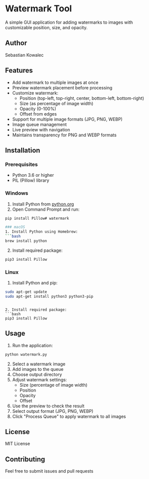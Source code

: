 # Watermark Tool

A simple GUI application for adding watermarks to images with customizable position, size, and opacity.

## Author
Sebastian Kowalec

## Features
- Add watermark to multiple images at once
- Preview watermark placement before processing
- Customize watermark:
  - Position (top-left, top-right, center, bottom-left, bottom-right)
  - Size (as percentage of image width)
  - Opacity (0-100%)
  - Offset from edges
- Support for multiple image formats (JPG, PNG, WEBP)
- Image queue management
- Live preview with navigation
- Maintains transparency for PNG and WEBP formats

## Installation

### Prerequisites
- Python 3.6 or higher
- PIL (Pillow) library

### Windows
1. Install Python from [python.org](https://python.org)
2. Open Command Prompt and run:
```bash
pip install Pillow# watermark

### macOS
1. Install Python using Homebrew:
```bash
brew install python
 ```

2. Install required package:
```bash
pip3 install Pillow
 ```

### Linux
1. Install Python and pip:
```bash
sudo apt-get update
sudo apt-get install python3 python3-pip
 ```
```

2. Install required package:
```bash
pip3 install Pillow
 ```

## Usage
1. Run the application:
```bash
python watermark.py
 ```

2. Select a watermark image
3. Add images to the queue
4. Choose output directory
5. Adjust watermark settings:
   - Size (percentage of image width)
   - Position
   - Opacity
   - Offset
6. Use the preview to check the result
7. Select output format (JPG, PNG, WEBP)
8. Click "Process Queue" to apply watermark to all images
## License
MIT License

## Contributing
Feel free to submit issues and pull requests